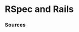 <!-- ![Cover Image](./cover-image.jpg)

*photo by [@edgarraw](https://unsplash.com/@edgarraw)* -->

# RSpec and Rails



### Sources

